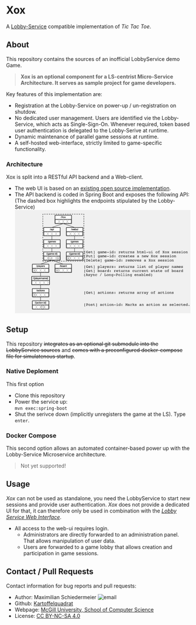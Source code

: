 # Xox

A [Lobby-Service](https://github.com/kartoffelquadrat/LobbyService) compatible implementation of *Tic Tac Toe*.

## About

This repository contains the sources of an inofficial LobbyService demo Game.  

 > **Xox is an optional component for a LS-centrist Micro-Service Architecture. It serves as sample project for game developers.**

Key features of this implementation are:

 * Registration at the Lobby-Service on power-up / un-registration on shutdow.
 * No dedicated user management. Users are identified vie the Lobby-Service, which acts as Single-Sign-On. Whenever required, token based user authentication is delegated to the Lobby-Serive at runtime.
 * Dynamic maintenance of parallel game sessions at runtime.
 * A self-hosted web-interface, strictly limited to game-specific functionality.

### Architecture

Xox is split into a RESTful API backend and a Web-client.

 * The web UI is based on an [existing open source implementation](https://github.com/angle943/tic-tac-toe).
 * The API backend is coded in Spring Boot and exposes the following API:  
(The dashed box highlights the endpoints stipulated by the Lobby-Service)  
![api](markdown/restif.png)

## Setup

This repository ~~integrates as an optional git submodule into the LobbyService sources~~ and ~~comes with a preconfigured docker-compose file for simulatenous startup~~.

### Native Deploment

This first option 

 * Clone this repository
 * Power the service up:  
```mvn exec:spring-boot```
 * Shut the serivce down (implicitly unregisters the game at the LS). Type ```enter```.

### Docker Compose

This second option allows an automated container-based power up with the Lobby-Service Microservice architecture.

 > Not yet supported!


## Usage

*Xox* can not be used as standalone, you need the LobbyService to start new sessions and provide user authentication. *Xox* does not provide a dedicated UI for that, it can therefore only be used in combination with the [*Lobby Service Web Interface*](https://github.com/kartoffelquadrat/LobbyServiceWebInterface).

 * All access to the web-ui requires login.
   * Administrators are directly forwarded to an administration panel. That allows manipulation of user data.
   * Users are forwarded to a game lobby that allows creation and participation in game sessions.

## Contact / Pull Requests

Contact information for bug reports and pull requests:

 * Author: Maximilian Schiedermeier ![email](markdown/email.png)
 * Github: [Kartoffelquadrat](https://github.com/kartoffelquadrat)
 * Webpage: [McGill University, School of Computer Science](https://www.cs.mcgill.ca/~mschie3)
 * License: [CC BY-NC-SA 4.0](https://creativecommons.org/licenses/by-nc-sa/4.0/)

